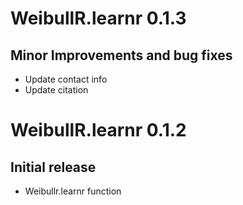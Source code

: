 # WeibullR.learnr 0.1.3

## Minor Improvements and bug fixes
* Update contact info
* Update citation

# WeibullR.learnr 0.1.2

## Initial release
* Weibullr.learnr function
